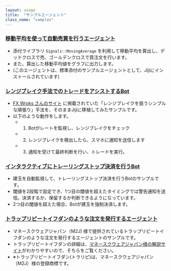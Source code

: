 ```yaml
---
layout: usage
title:  "サンプルエージェント"
class_name: "samples"
---
```


### [移動平均を使って自動売買を行うエージェント](./030100_moving_average_agent.html)

- 添付ライブラリ `Signals::MovingAverage` を利用して移動平均を算出し、デッドクロスで売、ゴールデンクロスで買注文を行います。
- また、算出した移動平均値をグラフに出力します。
- (このエージェントは、標準添付のサンプルエージェントとして、Jijiにインストールされています)


### [レンジブレイク手法でのトレードをアシストするBot](./030200_range_break_agent.html)

- [FX Wroks さんのサイト](http://fx-works.jp/renji-jyunbari/) に掲載されていた「レンジブレイクを狙うシンプルな順張り」手法を、そのままJijiに移植してみたサンプルです。
- 以下のような動作をします。
    - 1) Botがレートを監視し、レンジブレイクをチェック
    - 2) レンジブレイクを検出したら、スマホに通知を送信します
    - 3) 通知を受けて最終判断を行い、トレードを実行。


### [インタラクティブにトレーリングストップ決済を行うBot](./030300_trailing_stop_agent.html)

- 建玉を自動監視して、トレーリングストップ決済を行うBotのサンプルです。
- 閾値を2段階で設定でき、1つ目の閾値を超えたタイミングでは警告通知を送信。決済するか、保留するか判断できるようになっています。
- 2つ目の閾値を超えた場合、Botが建玉を強制決済します。


### [トラップリピートイフダンのような注文を発行するエージェント](./030400_trap_repeat_if_done_agent.html)

- マネースクウェアジャパン（M2J) 様で提供されているトラップリピートイフダンのような注文を発行するエージェントのサンプルです。
- トラップリピートイフダンの詳細は、[マネースクウェアジャパン様の解説サイト](https://www.toraripifx.com/)がわかりやすいので、そちらをご覧ください。
- ※トラップリピートイフダン(トラリピ)は、マネースクウェアジャパン（M2J）様の登録商標です。
